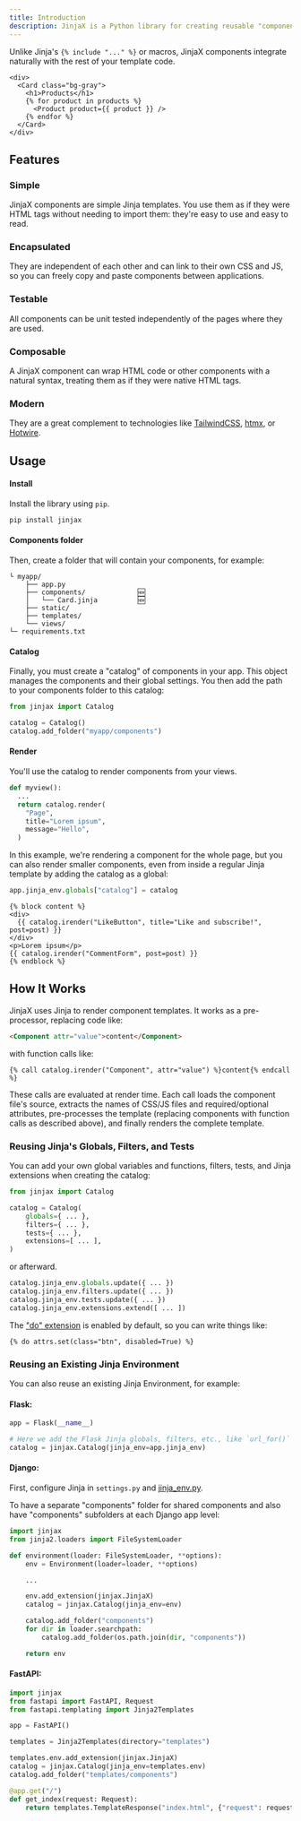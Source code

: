 ```yaml
---
title: Introduction
description: JinjaX is a Python library for creating reusable "components": encapsulated template snippets that can take arguments and render to HTML. They are similar to React or Vue components, but they render on the server side, not in the browser.
---
```



Unlike Jinja's `{% include "..." %}` or macros, JinjaX components integrate naturally with the rest of your template code.

```html+jinja
<div>
  <Card class="bg-gray">
    <h1>Products</h1>
    {% for product in products %}
      <Product product={{ product }} />
    {% endfor %}
  </Card>
</div>
```

## Features

### Simple

JinjaX components are simple Jinja templates. You use them as if they were HTML tags without needing to import them: they're easy to use and easy to read.

### Encapsulated

They are independent of each other and can link to their own CSS and JS, so you can freely copy and paste components between applications.

### Testable

All components can be unit tested independently of the pages where they are used.

### Composable

A JinjaX component can wrap HTML code or other components with a natural syntax, treating them as if they were native HTML tags.

### Modern

They are a great complement to technologies like [TailwindCSS](https://tailwindcss.com/), [htmx](https://htmx.org/), or [Hotwire](https://hotwired.dev/).

## Usage

#### Install

Install the library using `pip`.

```bash
pip install jinjax
```

#### Components folder

Then, create a folder that will contain your components, for example:

```
└ myapp/
    ├── app.py
    ├── components/             🆕
    │   └── Card.jinja          🆕
    ├── static/
    ├── templates/
    └── views/
└─ requirements.txt
```

#### Catalog

Finally, you must create a "catalog" of components in your app. This object manages the components and their global settings. You then add the path to your components folder to this catalog:

```python
from jinjax import Catalog

catalog = Catalog()
catalog.add_folder("myapp/components")
```

#### Render

You'll use the catalog to render components from your views.

```python
def myview():
  ...
  return catalog.render(
    "Page",
    title="Lorem ipsum",
    message="Hello",
  )
```

In this example, we're rendering a component for the whole page, but you can also render smaller components, even from inside a regular Jinja template by adding the catalog as a global:

```python
app.jinja_env.globals["catalog"] = catalog
```

```html+jinja
{% block content %}
<div>
  {{ catalog.irender("LikeButton", title="Like and subscribe!", post=post) }}
</div>
<p>Lorem ipsum</p>
{{ catalog.irender("CommentForm", post=post) }}
{% endblock %}
```

## How It Works

JinjaX uses Jinja to render component templates. It works as a pre-processor, replacing code like:

```html
<Component attr="value">content</Component>
```

with function calls like:

```html+jinja
{% call catalog.irender("Component", attr="value") %}content{% endcall %}
```

These calls are evaluated at render time. Each call loads the component file's source, extracts the names of CSS/JS files and required/optional attributes, pre-processes the template (replacing components with function calls as described above), and finally renders the complete template.

### Reusing Jinja's Globals, Filters, and Tests

You can add your own global variables and functions, filters, tests, and Jinja extensions when creating the catalog:

```python
from jinjax import Catalog

catalog = Catalog(
    globals={ ... },
    filters={ ... },
    tests={ ... },
    extensions=[ ... ],
)
```

or afterward.

```python
catalog.jinja_env.globals.update({ ... })
catalog.jinja_env.filters.update({ ... })
catalog.jinja_env.tests.update({ ... })
catalog.jinja_env.extensions.extend([ ... ])
```

The ["do" extension](https://jinja.palletsprojects.com/en/3.0.x/extensions/#expression-statement) is enabled by default, so you can write things like:

```html+jinja
{% do attrs.set(class="btn", disabled=True) %}
```

### Reusing an Existing Jinja Environment

You can also reuse an existing Jinja Environment, for example:

#### Flask:

```python
app = Flask(__name__)

# Here we add the Flask Jinja globals, filters, etc., like `url_for()`
catalog = jinjax.Catalog(jinja_env=app.jinja_env)
```

#### Django:

First, configure Jinja in `settings.py` and [jinja_env.py](https://docs.djangoproject.com/en/5.0/topics/templates/#django.template.backends.jinja2.Jinja2).

To have a separate "components" folder for shared components and also have "components" subfolders at each Django app level:

```python
import jinjax
from jinja2.loaders import FileSystemLoader

def environment(loader: FileSystemLoader, **options):
    env = Environment(loader=loader, **options)

    ...

    env.add_extension(jinjax.JinjaX)
    catalog = jinjax.Catalog(jinja_env=env)

    catalog.add_folder("components")
    for dir in loader.searchpath:
        catalog.add_folder(os.path.join(dir, "components"))

    return env
```

#### FastAPI:

```python
import jinjax
from fastapi import FastAPI, Request
from fastapi.templating import Jinja2Templates

app = FastAPI()

templates = Jinja2Templates(directory="templates")

templates.env.add_extension(jinjax.JinjaX)
catalog = jinjax.Catalog(jinja_env=templates.env)
catalog.add_folder("templates/components")

@app.get("/")
def get_index(request: Request):
    return templates.TemplateResponse("index.html", {"request": request})
```
